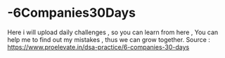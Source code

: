 # -6Companies30Days
Here i will upload  daily challenges , so you can learn from here , You can help me to find out my mistakes , thus we can grow together.  Source : https://www.proelevate.in/dsa-practice/6-companies-30-days

